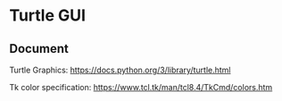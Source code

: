 # Turtle GUI

## Document

Turtle Graphics: https://docs.python.org/3/library/turtle.html

Tk color specification: https://www.tcl.tk/man/tcl8.4/TkCmd/colors.htm
